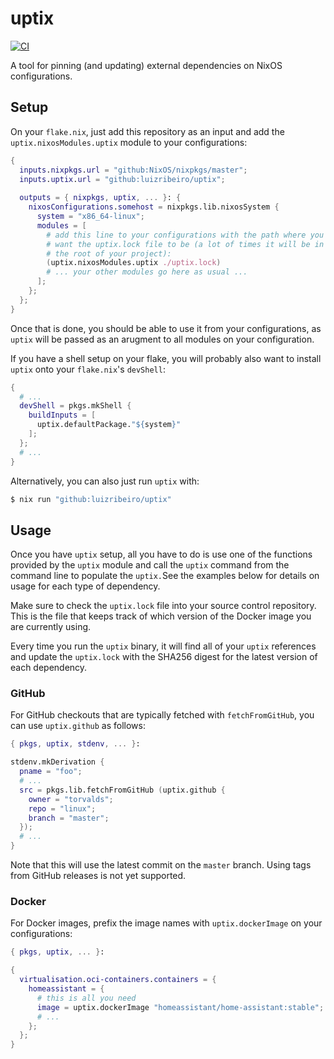 # uptix

[![CI](https://github.com/luizribeiro/uptix/actions/workflows/ci.yml/badge.svg)](https://github.com/luizribeiro/uptix/actions/workflows/ci.yml)

A tool for pinning (and updating) external dependencies on NixOS configurations.

## Setup

On your `flake.nix`, just add this repository as an input and add the
`uptix.nixosModules.uptix` module to your configurations:

```nix
{
  inputs.nixpkgs.url = "github:NixOS/nixpkgs/master";
  inputs.uptix.url = "github:luizribeiro/uptix";
  
  outputs = { nixpkgs, uptix, ... }: {
    nixosConfigurations.somehost = nixpkgs.lib.nixosSystem {
      system = "x86_64-linux";
      modules = [
        # add this line to your configurations with the path where you will
        # want the uptix.lock file to be (a lot of times it will be in
        # the root of your project):
        (uptix.nixosModules.uptix ./uptix.lock)
        # ... your other modules go here as usual ...
      ];
    };
  };
}
```

Once that is done, you should be able to use it from your configurations, as
`uptix` will be passed as an arugment to all modules on your configuration.

If you have a shell setup on your flake, you will probably also want to
install `uptix` onto your `flake.nix`'s `devShell`:

```nix
{
  # ...
  devShell = pkgs.mkShell {
    buildInputs = [
      uptix.defaultPackage."${system}"
    ];
  };
  # ...
}
```

Alternatively, you can also just run `uptix` with:

```bash
$ nix run "github:luizribeiro/uptix"
```

## Usage

Once you have `uptix` setup, all you have to do is use one of the functions
provided by the `uptix` module and call the `uptix` command from the command
line to populate the `uptix.`See the examples below for details on usage for
each type of dependency.

Make sure to check the `uptix.lock` file into your source control
repository. This is the file that keeps track of which version of the
Docker image you are currently using.

Every time you run the `uptix` binary, it will find all of your
`uptix` references and update the `uptix.lock` with the SHA256
digest for the latest version of each dependency.

### GitHub

For GitHub checkouts that are typically fetched with `fetchFromGitHub`, you
can use `uptix.github` as follows:

```nix
{ pkgs, uptix, stdenv, ... }:

stdenv.mkDerivation {
  pname = "foo";
  # ...
  src = pkgs.lib.fetchFromGitHub (uptix.github {
    owner = "torvalds";
    repo = "linux";
    branch = "master";
  });
  # ...
}
```

Note that this will use the latest commit on the `master` branch. Using
tags from GitHub releases is not yet supported.

### Docker

For Docker images, prefix the image names with `uptix.dockerImage` on your
configurations:

```nix
{ pkgs, uptix, ... }:

{
  virtualisation.oci-containers.containers = {
    homeassistant = {
      # this is all you need
      image = uptix.dockerImage "homeassistant/home-assistant:stable";
      # ...
    };
  };
}
```
